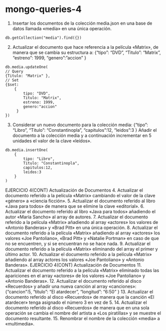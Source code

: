 # mongo-queries-4

1. Insertar los documentos de la colección media.json en una base de datos llamada «media» en una única
operación.

```
db.getCollection("media").find({})
```

2. Actualizar el documento que hace referencia a la película «Matrix», de manera que se cambia su estructura a:
{“tipo”: “DVD”,
“Titulo”: “Matrix”,
“estreno”: 1999,
“genero”:”accion”
}

```
db.media.updateOne( 
// Query
{Titulo: "Matrix" },
// Set
{$set: 
    {
        tipo: "DVD",
        Titulo: "Matrix",
        estreno: 1999,
        genero:"accion"
     }
})
```

3. Considerar un nuevo documento para la colección media:
{“tipo”: “Libro”,
“Titulo”: “Constantinopla”,
“capitulos”:12,
“leidos”:3
}
Añadir el documento a la colección media y a continuación incrementar en 5 unidades el valor de la clave
«leídos».
```
db.media.insertOne(
    {
        tipo: "Libro",
        Titulo: "Constantinopla",
        capitulos:12,
        leidos:3
    }
)
```

EJERCICIO 4(CONT)
Actualización de Documentos
4. Actualizar el documento referido a la película «Matrix» cambiando el valor de la clave «género» a «ciencia
ficción».
5. Actualizar el documento referido al libro «Java para todos» de manera que se elimine la clave «editorial».
6. Actualizar el documento referido al libro «Java para todos» añadiendo el autor «María Sancho» al array de
autores.
7. Actualizar el documento referido a la película «Matrix» añadiendo al array «actores» los valores de
«Antonio Banderas» y «Brad Pitt» en una única operación.
8. Actualizar el documento referido a la película «Matrix» añadiendo al array «actores» los valores «Joe
Pantoliano», «Brad Pitt» y «Natalie Portman» en caso de que no se encuentren, y si se encuentran no se
hace nada.
9. Actualizar el documento referido a la película «Matrix» eliminando del array el primer y último actor.
10. Actualizar el documento referido a la película «Matrix» añadiendo al array actores los valores «Joe
Pantoliano» y «Antonio Banderas».
EJERCICIO 4(CONT)
Actualización de Documentos
11. Actualizar el documento referido a la película «Matrix» eliminado todas las apariciones en el array
«actores» de los valores «Joe Pantoliano» y «Antonio Banderas».
12. Actualizar el documento referido al disco «Recuerdos» y añadir una nueva canción al array «canciones»:
{“cancion”:5,
“titulo”: “El atardecer”,
“longitud”: “6:50”
}
13. Actualizar el documento referido al disco «Recuerdos» de manera que la canción «El atardecer» tenga
asignado el número 3 en vez de 5.
14. Actualizar el documento referido al disco «Recuerdos» de manera que en una sola operación se cambia el
nombre del artista a «Los piratillas» y se muestre el documento resultante.
15. Renombrar el nombre de la colección «media» a «multimedia».
